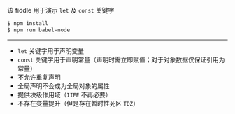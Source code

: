 该 fiddle 用于演示 `let` 及 `const` 关键字

```sh
$ npm install
$ npm run babel-node
```

---

- `let` 关键字用于声明变量
- `const` 关键字用于声明常量（声明时需立即赋值；对于对象数据仅保证引用为常量）
- 不允许重复声明
- 全局声明不会成为全局对象的属性
- 提供块级作用域（`IIFE` 不再必要）
- 不存在变量提升（但是存在暂时性死区 `TDZ`）
